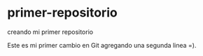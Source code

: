 # primer-repositorio
creando mi primer repositorio

Este es mi primer cambio en Git
agregando una segunda linea =).
